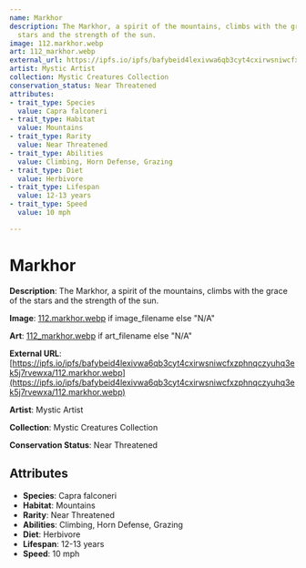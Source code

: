 ```yaml
---
name: Markhor
description: The Markhor, a spirit of the mountains, climbs with the grace of the
  stars and the strength of the sun.
image: 112.markhor.webp
art: 112_markhor.webp
external_url: https://ipfs.io/ipfs/bafybeid4lexivwa6qb3cyt4cxirwsniwcfxzphnqczyuhq3ek5j7rvewxa/112.markhor.webp
artist: Mystic Artist
collection: Mystic Creatures Collection
conservation_status: Near Threatened
attributes:
- trait_type: Species
  value: Capra falconeri
- trait_type: Habitat
  value: Mountains
- trait_type: Rarity
  value: Near Threatened
- trait_type: Abilities
  value: Climbing, Horn Defense, Grazing
- trait_type: Diet
  value: Herbivore
- trait_type: Lifespan
  value: 12-13 years
- trait_type: Speed
  value: 10 mph

---
```


# Markhor

**Description**: The Markhor, a spirit of the mountains, climbs with the grace of the stars and the strength of the sun.

**Image**: [112.markhor.webp](./112.markhor.webp) if image_filename else "N/A"

**Art**: [112_markhor.webp](./112_markhor.webp) if art_filename else "N/A"

**External URL**: [https://ipfs.io/ipfs/bafybeid4lexivwa6qb3cyt4cxirwsniwcfxzphnqczyuhq3ek5j7rvewxa/112.markhor.webp](https://ipfs.io/ipfs/bafybeid4lexivwa6qb3cyt4cxirwsniwcfxzphnqczyuhq3ek5j7rvewxa/112.markhor.webp)

**Artist**: Mystic Artist

**Collection**: Mystic Creatures Collection

**Conservation Status**: Near Threatened

## Attributes
- **Species**: Capra falconeri
- **Habitat**: Mountains
- **Rarity**: Near Threatened
- **Abilities**: Climbing, Horn Defense, Grazing
- **Diet**: Herbivore
- **Lifespan**: 12-13 years
- **Speed**: 10 mph
